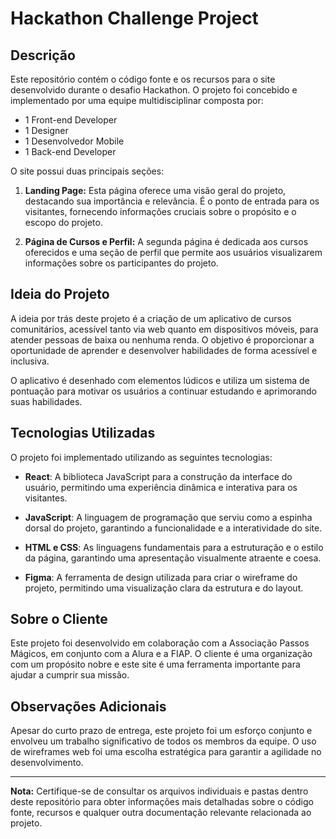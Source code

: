 # Hackathon Challenge Project

## Descrição

Este repositório contém o código fonte e os recursos para o site desenvolvido durante o desafio Hackathon. O projeto foi concebido e implementado por uma equipe multidisciplinar composta por:

- 1 Front-end Developer
- 1 Designer
- 1 Desenvolvedor Mobile
- 1 Back-end Developer

O site possui duas principais seções:

1. **Landing Page:** Esta página oferece uma visão geral do projeto, destacando sua importância e relevância. É o ponto de entrada para os visitantes, fornecendo informações cruciais sobre o propósito e o escopo do projeto.

2. **Página de Cursos e Perfil:** A segunda página é dedicada aos cursos oferecidos e uma seção de perfil que permite aos usuários visualizarem informações sobre os participantes do projeto.

## Ideia do Projeto

A ideia por trás deste projeto é a criação de um aplicativo de cursos comunitários, acessível tanto via web quanto em dispositivos móveis, para atender pessoas de baixa ou nenhuma renda. O objetivo é proporcionar a oportunidade de aprender e desenvolver habilidades de forma acessível e inclusiva.

O aplicativo é desenhado com elementos lúdicos e utiliza um sistema de pontuação para motivar os usuários a continuar estudando e aprimorando suas habilidades.

## Tecnologias Utilizadas

O projeto foi implementado utilizando as seguintes tecnologias:

- **React**: A biblioteca JavaScript para a construção da interface do usuário, permitindo uma experiência dinâmica e interativa para os visitantes.

- **JavaScript**: A linguagem de programação que serviu como a espinha dorsal do projeto, garantindo a funcionalidade e a interatividade do site.

- **HTML e CSS**: As linguagens fundamentais para a estruturação e o estilo da página, garantindo uma apresentação visualmente atraente e coesa.

- **Figma**: A ferramenta de design utilizada para criar o wireframe do projeto, permitindo uma visualização clara da estrutura e do layout.

## Sobre o Cliente

Este projeto foi desenvolvido em colaboração com a Associação Passos Mágicos, em conjunto com a Alura e a FIAP. O cliente é uma organização com um propósito nobre e este site é uma ferramenta importante para ajudar a cumprir sua missão.

## Observações Adicionais

Apesar do curto prazo de entrega, este projeto foi um esforço conjunto e envolveu um trabalho significativo de todos os membros da equipe. O uso de wireframes web foi uma escolha estratégica para garantir a agilidade no desenvolvimento.

---

**Nota:** Certifique-se de consultar os arquivos individuais e pastas dentro deste repositório para obter informações mais detalhadas sobre o código fonte, recursos e qualquer outra documentação relevante relacionada ao projeto.
